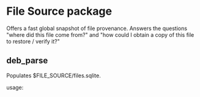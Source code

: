 
File Source package
===================

Offers a fast global snapshot of file provenance.
Answers the questions "where did this file come from?" and
"how could I obtain a copy of this file to restore / verify it?"

deb_parse
---------

Populates $FILE_SOURCE/files.sqlite.

usage:

    
